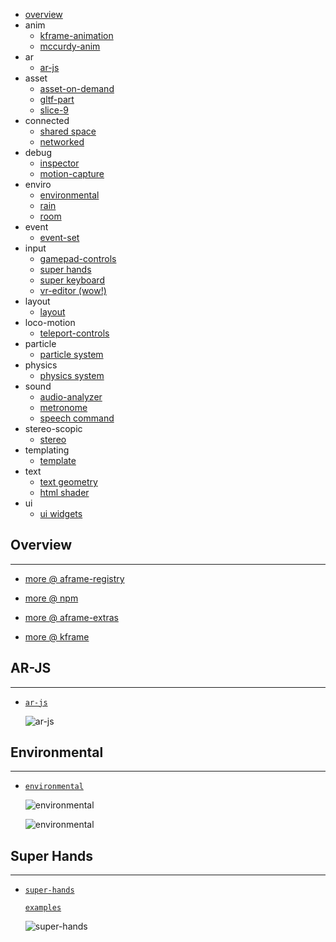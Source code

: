 * [overview](#overview)
* anim
	* [kframe-animation](https://github.com/ngokevin/kframe/tree/master/components/animation/)
	* [mccurdy-anim](https://github.com/donmccurdy/aframe-extras/tree/master/src/loaders#animation)
* ar
	* [ar-js](#ar-js)
* asset
	* [asset-on-demand](https://github.com/protyze/aframe-asset-on-demand-component)
	* [gltf-part](https://github.com/ngokevin/kframe/tree/master/components/gltf-part/)
	* [slice-9](https://www.npmjs.com/package/aframe-slice9-component)
* connected
	* [shared space](https://github.com/delapuente/aframe-sharedspace-component)
	* [networked](https://github.com/networked-aframe/networked-aframe)
* debug
	* [inspector](https://github.com/aframevr/aframe-inspector)
	* [motion-capture](https://github.com/dmarcos/aframe-motion-capture-components)
* enviro
	* [environmental](#environmental)
	* [rain](https://www.npmjs.com/package/aframe-rain)
	* [room](https://www.npmjs.com/package/aframe-room-component)
* event
	* [event-set](https://www.npmjs.com/package/aframe-event-set-component)
* input
	* [gamepad-controls](https://github.com/donmccurdy/aframe-gamepad-controls)
	* [super hands](#super-hands)
	* [super keyboard](https://github.com/supermedium/aframe-super-keyboard)
	* [vr-editor (wow!)](https://github.com/caseyyee/aframe-vreditor-component)
* layout
	* [layout](https://ngokevin.github.io/kframe/components/layout/)
* loco-motion
	* [teleport-controls](https://www.npmjs.com/package/aframe-teleport-controls)
* particle
	* [particle system](https://github.com/IdeaSpaceVR/aframe-particle-system-component)
* physics
	* [physics system](https://github.com/donmccurdy/aframe-physics-system)
* sound
	* [audio-analyzer](https://www.npmjs.com/package/aframe-audioanalyser-component)
	* [metronome](https://www.npmjs.com/package/aframe-metronome-component)
	* [speech command](https://www.npmjs.com/package/aframe-speech-command-component)
* stereo-scopic
	* [stereo](https://www.npmjs.com/package/aframe-stereo-component)
* templating
	* [template](https://ngokevin.github.io/kframe/components/template/)
* text
	* [text geometry](https://www.npmjs.com/package/aframe-text-geometry-component)
	* [html shader](https://github.com/mayognaise/aframe-html-shader/)
* ui
	* [ui widgets](https://www.npmjs.com/package/aframe-ui-widgets)

## Overview <a name="overview"></a>

---

* [more @ aframe-registry](https://aframe.io/aframe-registry/)

* [more @ npm](https://www.npmjs.com/search?q=aframe-component&page=1&ranking=optimal)

* [more @ aframe-extras](https://github.com/donmccurdy/aframe-extras/)

* [more @ kframe](https://ngokevin.github.io/kframe/)

## AR-JS <a name="ar-js"></a>

---

* [`ar-js`](https://github.com/jeromeetienne/AR.js/tree/master/aframe)

	![ar-js](_asset/img/01.png)

## Environmental <a name="environmental"></a>

---

* [`environmental`](https://github.com/feiss/aframe-environment-component)

	![environmental](_asset/img/03.png)

	![environmental](_asset/img/04.png)

## Super Hands <a name="super-hands"></a>

---

* [`super-hands`](https://github.com/wmurphyrd/aframe-super-hands-component)

	[`examples`](https://wmurphyrd.github.io/aframe-super-hands-component/examples/)

	![super-hands](_asset/img/02.png)